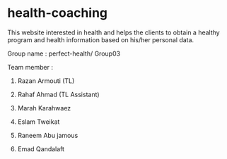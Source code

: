 # health-coaching
This website interested in health and helps the clients to obtain a healthy program and health information based on his/her personal data.  

Group name : perfect-health/ Group03

Team member :
1. Razan Armouti (TL)

2. Rahaf Ahmad (TL Assistant)

3. Marah Karahwaez

4. Eslam Tweikat

5. Raneem Abu jamous

6. Emad Qandalaft
